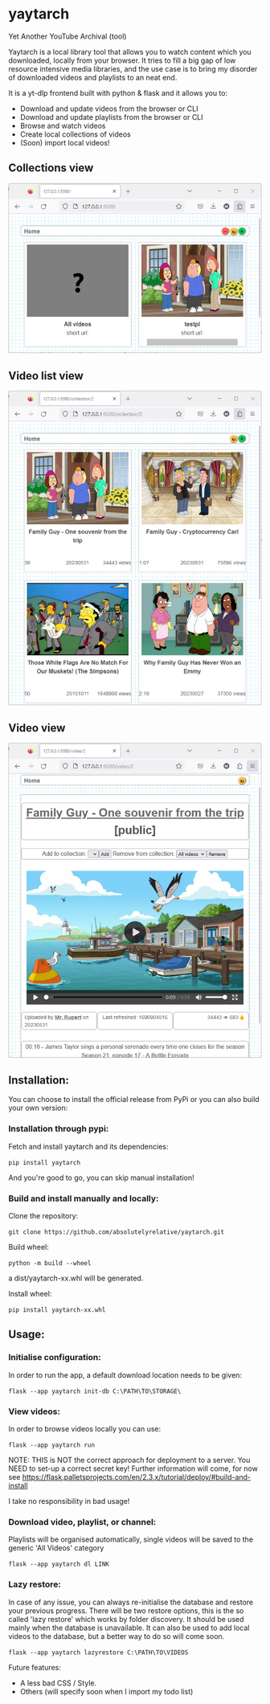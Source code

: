 # yaytarch
Yet Another YouTube Archival (tool)

Yaytarch is a local library tool that allows you to watch content which you downloaded, locally from your browser.
It tries to fill a big gap of low resource intensive media libraries, and the use case is to bring my disorder of downloaded videos and playlists to an neat end. 

It is a yt-dlp frontend built with python & flask and it allows you to:

- Download and update videos from the browser or CLI
- Download and update playlists from the browser or CLI
- Browse and watch videos
- Create local collections of videos
- (Soon) import local videos!

## Collections view
  ![yaytarch_collectionview](https://github.com/absolutelyrelative/yaytarch/blob/main/images/collection_view.png?raw=true)

## Video list view
![yaytarch_videolistview](https://github.com/absolutelyrelative/yaytarch/blob/main/images/videolist_view.png?raw=true)

## Video view
![yaytarch_videoview](https://github.com/absolutelyrelative/yaytarch/blob/main/images/video_view.png?raw=true)

## Installation:
You can choose to install the official release from PyPi or you can also build your own version:

### Installation through pypi:
Fetch and install yaytarch and its dependencies:

`pip install yaytarch`

And you're good to go, you can skip manual installation!

### Build and install manually and locally:
Clone the repository:

`git clone https://github.com/absolutelyrelative/yaytarch.git`

Build wheel:

`python -m build --wheel`

a dist/yaytarch-xx.whl will be generated.

Install wheel:

`pip install yaytarch-xx.whl`




## Usage:

### Initialise configuration:
In order to run the app, a default download location needs to be given:

`flask --app yaytarch init-db C:\PATH\TO\STORAGE\`

### View videos:
In order to browse videos locally you can use:

`flask --app yaytarch run`

NOTE: THIS is NOT the correct approach for deployment to a server. You NEED to set-up a correct secret key!
Further information will come, for now see https://flask.palletsprojects.com/en/2.3.x/tutorial/deploy/#build-and-install

I take no responsibility in bad usage!

### Download video, playlist, or channel:
Playlists will be organised automatically, single videos will be saved to the generic 'All Videos' category

`flask --app yaytarch dl LINK`


### Lazy restore:
In case of any issue, you can always re-initialise the database and restore your previous progress. There will be two restore options, this is the so called 'lazy restore' which works by folder discovery. It should be used mainly when the database is unavailable.
It can also be used to add local videos to the database, but a better way to do so will come soon.

`flask --app yaytarch lazyrestore C:\PATH\TO\VIDEOS`

Future features:
- A less bad CSS / Style.
- Others (will specify soon when I import my todo list)

